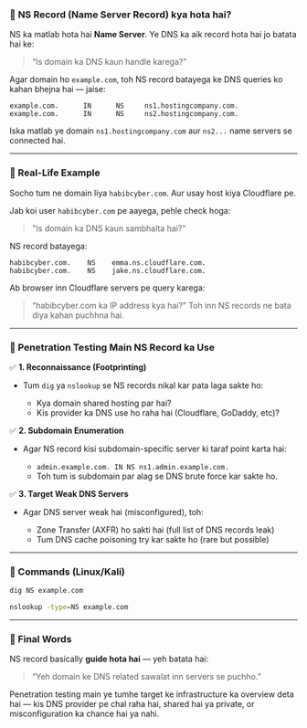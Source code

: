 ### 🔹 **NS Record (Name Server Record) kya hota hai?**

NS ka matlab hota hai **Name Server**.
Ye DNS ka aik record hota hai jo batata hai ke:

> “Is domain ka DNS kaun handle karega?”

Agar domain ho `example.com`, toh NS record batayega ke DNS queries ko kahan bhejna hai — jaise:

```
example.com.      IN      NS     ns1.hostingcompany.com.
example.com.      IN      NS     ns2.hostingcompany.com.
```

Iska matlab ye domain `ns1.hostingcompany.com` aur `ns2...` name servers se connected hai.

---

### 🔹 Real-Life Example

Socho tum ne domain liya `habibcyber.com`.
Aur usay host kiya Cloudflare pe.

Jab koi user `habibcyber.com` pe aayega, pehle check hoga:

> "Is domain ka DNS kaun sambhalta hai?"

NS record batayega:

```
habibcyber.com.    NS    emma.ns.cloudflare.com.
habibcyber.com.    NS    jake.ns.cloudflare.com.
```

Ab browser inn Cloudflare servers pe query karega:

> “habibcyber.com ka IP address kya hai?”
> Toh inn NS records ne bata diya kahan puchhna hai.

---

### 🔹 Penetration Testing Main NS Record ka Use

✅ **1. Reconnaissance (Footprinting)**

* Tum `dig` ya `nslookup` se NS records nikal kar pata laga sakte ho:

  * Kya domain shared hosting par hai?
  * Kis provider ka DNS use ho raha hai (Cloudflare, GoDaddy, etc)?

✅ **2. Subdomain Enumeration**

* Agar NS record kisi subdomain-specific server ki taraf point karta hai:

  * `admin.example.com. IN NS ns1.admin.example.com.`
  * Toh tum is subdomain par alag se DNS brute force kar sakte ho.

✅ **3. Target Weak DNS Servers**

* Agar DNS server weak hai (misconfigured), toh:

  * Zone Transfer (AXFR) ho sakti hai (full list of DNS records leak)
  * Tum DNS cache poisoning try kar sakte ho (rare but possible)

---

### 🔹 Commands (Linux/Kali)

```bash
dig NS example.com

nslookup -type=NS example.com
```

---

### 🔹 Final Words

NS record basically **guide hota hai** — yeh batata hai:

> “Yeh domain ke DNS related sawalat inn servers se puchho.”

Penetration testing main ye tumhe target ke infrastructure ka overview deta hai — kis DNS provider pe chal raha hai, shared hai ya private, or misconfiguration ka chance hai ya nahi.
